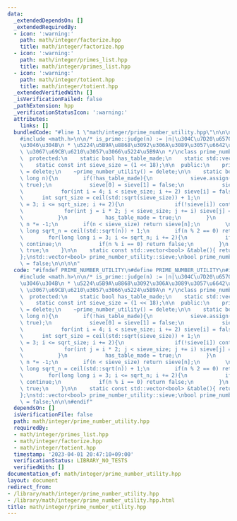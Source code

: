 ```yaml
---
data:
  _extendedDependsOn: []
  _extendedRequiredBy:
  - icon: ':warning:'
    path: math/integer/factorize.hpp
    title: math/integer/factorize.hpp
  - icon: ':warning:'
    path: math/integer/primes_list.hpp
    title: math/integer/primes_list.hpp
  - icon: ':warning:'
    path: math/integer/totient.hpp
    title: math/integer/totient.hpp
  _extendedVerifiedWith: []
  _isVerificationFailed: false
  _pathExtension: hpp
  _verificationStatusIcon: ':warning:'
  attributes:
    links: []
  bundledCode: "#line 1 \"math/integer/prime_number_utility.hpp\"\n\n\n#include <vector>\n\
    #include <math.h>\n\n/* is_prime::judge(n) := |n|\u304C\u7D20\u6570\u304B\u3069\
    \u3046\u304B\n * \u5224\u5B9A\u8868\u3092\u306A\u3089\u3057\u6642\u9593 O(NloglogN)\
    \ \u3067\u69CB\u6210\u3057\u3066\u5224\u5B9A\n */\nclass prime_number_utility{\n\
    \  protected:\n    static bool has_table_made;\n    static std::vector<bool> sieve;\n\
    \    static const int sieve_size = (1 << 18);\n\n  public:\n    prime_number_utility()\
    \ = delete;\n    ~prime_number_utility() = delete;\n\n    static bool is_prime(long\
    \ long n){\n        if(!has_table_made){\n            sieve.assign(sieve_size,\
    \ true);\n            sieve[0] = sieve[1] = false;\n            sieve[2] = true;\n\
    \            for(int i = 4; i < sieve_size; i += 2) sieve[i] = false;\n      \
    \      int sqrt_size = ceil(std::sqrt(sieve_size)) + 1;\n            for(int i\
    \ = 3; i <= sqrt_size; i += 2){\n                if(!sieve[i]) continue;\n   \
    \             for(int j = i * 2; j < sieve_size; j += i) sieve[j] = false;\n \
    \           }\n            has_table_made = true;\n        }\n        if(n < 0)\
    \ n *= -1;\n        if(n < sieve_size) return sieve[n];\n        \n        long\
    \ long sqrt_n = ceil(std::sqrt(n)) + 1;\n        if(n % 2 == 0) return false;\n\
    \        for(long long i = 3; i <= sqrt_n; i += 2){\n            if(!sieve[i])\
    \ continue;\n            if(n % i == 0) return false;\n        }\n        return\
    \ true;\n    }\n\n    static const std::vector<bool> &table(){ return sieve; }\n\
    };\nstd::vector<bool> prime_number_utility::sieve;\nbool prime_number_utility::has_table_made\
    \ = false;\n\n\n\n"
  code: "#ifndef PRIME_NUMBER_UTILITY\n#define PRIME_NUMBER_UTILITY\n#include <vector>\n\
    #include <math.h>\n\n/* is_prime::judge(n) := |n|\u304C\u7D20\u6570\u304B\u3069\
    \u3046\u304B\n * \u5224\u5B9A\u8868\u3092\u306A\u3089\u3057\u6642\u9593 O(NloglogN)\
    \ \u3067\u69CB\u6210\u3057\u3066\u5224\u5B9A\n */\nclass prime_number_utility{\n\
    \  protected:\n    static bool has_table_made;\n    static std::vector<bool> sieve;\n\
    \    static const int sieve_size = (1 << 18);\n\n  public:\n    prime_number_utility()\
    \ = delete;\n    ~prime_number_utility() = delete;\n\n    static bool is_prime(long\
    \ long n){\n        if(!has_table_made){\n            sieve.assign(sieve_size,\
    \ true);\n            sieve[0] = sieve[1] = false;\n            sieve[2] = true;\n\
    \            for(int i = 4; i < sieve_size; i += 2) sieve[i] = false;\n      \
    \      int sqrt_size = ceil(std::sqrt(sieve_size)) + 1;\n            for(int i\
    \ = 3; i <= sqrt_size; i += 2){\n                if(!sieve[i]) continue;\n   \
    \             for(int j = i * 2; j < sieve_size; j += i) sieve[j] = false;\n \
    \           }\n            has_table_made = true;\n        }\n        if(n < 0)\
    \ n *= -1;\n        if(n < sieve_size) return sieve[n];\n        \n        long\
    \ long sqrt_n = ceil(std::sqrt(n)) + 1;\n        if(n % 2 == 0) return false;\n\
    \        for(long long i = 3; i <= sqrt_n; i += 2){\n            if(!sieve[i])\
    \ continue;\n            if(n % i == 0) return false;\n        }\n        return\
    \ true;\n    }\n\n    static const std::vector<bool> &table(){ return sieve; }\n\
    };\nstd::vector<bool> prime_number_utility::sieve;\nbool prime_number_utility::has_table_made\
    \ = false;\n\n\n#endif"
  dependsOn: []
  isVerificationFile: false
  path: math/integer/prime_number_utility.hpp
  requiredBy:
  - math/integer/primes_list.hpp
  - math/integer/factorize.hpp
  - math/integer/totient.hpp
  timestamp: '2023-04-01 20:47:10+09:00'
  verificationStatus: LIBRARY_NO_TESTS
  verifiedWith: []
documentation_of: math/integer/prime_number_utility.hpp
layout: document
redirect_from:
- /library/math/integer/prime_number_utility.hpp
- /library/math/integer/prime_number_utility.hpp.html
title: math/integer/prime_number_utility.hpp
---
```

